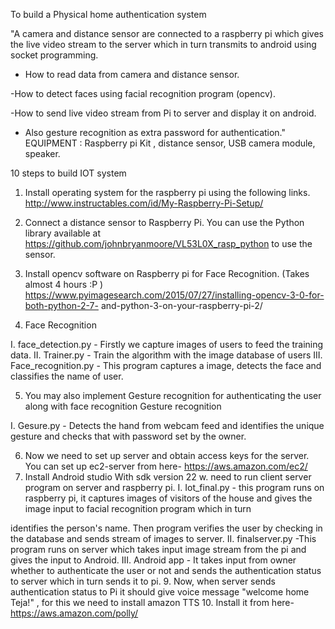 To build a Physical home authentication system

"A camera and distance sensor are connected to a raspberry pi which gives the live video stream to the server which in turn transmits to android using socket programming.
-	How to read data from camera and distance sensor.

-How to detect faces using facial recognition program (opencv).

-How to send live video stream from Pi to server and display it on android.

-	Also gesture recognition as extra password for authentication."
EQUIPMENT : Raspberry pi Kit , distance sensor, USB camera module, speaker.

10 steps to build IOT system

1.	Install operating system for the raspberry pi using the following links. http://www.instructables.com/id/My-Raspberry-Pi-Setup/
2.	Connect a distance sensor to Raspberry Pi. You can use the Python library available at https://github.com/johnbryanmoore/VL53L0X_rasp_python to use the sensor.
 
 
3.	Install opencv software on Raspberry pi for Face Recognition. (Takes almost 4 hours :P ) https://www.pyimagesearch.com/2015/07/27/installing-opencv-3-0-for-both-python-2-7- and-python-3-on-your-raspberry-pi-2/

4.	Face Recognition

I.	face_detection.py - Firstly we capture images of users to feed the training data.
II.	Trainer.py - Train the algorithm with the image database of users
III.	Face_recognition.py - This program captures a image, detects the face and classifies the name of user.
 

5.	You may also implement Gesture recognition for authenticating the user along with face recognition
Gesture recognition

I.	Gesure.py - Detects the hand from webcam feed and identifies the unique gesture and checks that with password set by the owner.
 

6.	Now we need to set up server and obtain access keys for the server. You can set up ec2-server from here- https://aws.amazon.com/ec2/
7.	Install Android studio With sdk version 22
w.	need to run client server program on server and raspberry pi.
I.	Iot_final.py - this program runs on raspberry pi, it captures images of visitors of the house and gives the image input to facial recognition program which in turn
 
identifies the person's name. Then program verifies the user by checking in the database and sends stream of images to server.
II.	finalserver.py -This program runs on server which takes input image stream from the pi and gives the input to Android.
III.	Android app - It takes input from owner whether to authenticate the user or not and sends the authentication status to server which in turn sends it to pi.
9.	Now, when server sends authentication status to Pi it should give voice message "welcome home Teja!" , for this we need to install amazon TTS
10.	Install it from here- https://aws.amazon.com/polly/

